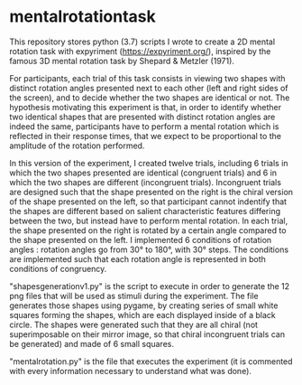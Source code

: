 # mentalrotationtask

This repository stores python (3.7) scripts I wrote to create a 2D mental rotation task with expyriment (https://expyriment.org/), inspired by the famous 3D mental rotation task by Shepard & Metzler (1971).

For participants, each trial of this task consists in viewing two shapes with distinct rotation angles presented next to each other (left and right sides of the screen), and to decide whether the two shapes are identical or not. The hypothesis motivating this experiment is that, in order to identify whether two identical shapes that are presented with distinct rotation angles are indeed the same, participants have to perform a mental rotation which is reflected in their response times, that we expect to be proportional to the amplitude of the rotation performed. 

In this version of the experiment, I created twelve trials, including 6 trials in which the two shapes presented are identical (congruent trials) and 6 in which the two shapes are different (incongruent trials). Incongruent trials are designed such that the shape presented on the right is the chiral version of the shape presented on the left, so that participant cannot indentify that the shapes are different based on salient characteristic features differing between the two, but instead have to perform mental rotation.
In each trial, the shape presented on the right is rotated by a certain angle compared to the shape presented on the left. I implemented 6 conditions of rotation angles : rotation angles go from 30° to 180°, with 30° steps. 
The conditions are implemented such that each rotation angle is represented in both conditions of congruency. 


"shapesgenerationv1.py" is the script to execute in order to generate the 12 png files that will be used as stimuli during the experiment. The file generates those shapes using pygame, by creating series of small white squares forming the shapes, which are each displayed inside of a black circle. The shapes were generated such that they are all chiral (not superimposable on their mirror image, so that chiral incongruent trials can be generated) and made of 6 small squares.

"mentalrotation.py" is the file that executes the experiment (it is commented with every information necessary to understand what was done).
